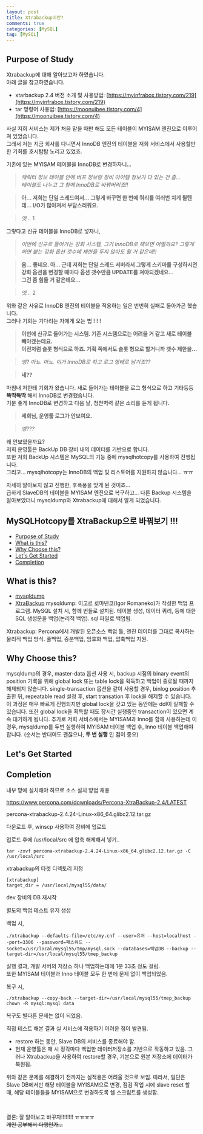 ```yaml
---
layout: post
title: Xtrabackup이란?
comments: true
categories: [MySQL]
tag: [MySQL]
---
```


## Purpose of Study
Xtrabackup에 대해 알아보고자 하였습니다.  
아래 글을 참고하였습니다.  

 - xtarbackup 2.4 버전 소개 및 사용방법: [https://myinfrabox.tistory.com/219](https://myinfrabox.tistory.com/219)  
 - tar 명령어 사용법: [https://moonuibee.tistory.com/4](https://moonuibee.tistory.com/4)  
  

사실 저희 서비스는 제가 처음 맡을 때만 해도 모든 테이블이 MYISAM 엔진으로 이루어져 있었습니다.  
그래서 저는 지금 회사를 다니면서 InnoDB 엔진의 테이블을 저희 서비스에서 사용할만한 기회를 호시탐탐 노리고 있었죠.  

기존에 있는 MYISAM 테이블을 InnoDB로 변경하자니...  

> *캐릭터 정보 테이블 안에 버프 정보랑 장비 아이템 정보가 다 있는 건 좀...*  
*테이블도 나누고 그 참에 InnoDB로 바꿔버리죠!!*

> **아... 저희는 단일 스레드여서... 그렇게 바꾸면 한 번에 쿼리를 여러번 치게 될텐데... I/O가 많아져서 부담스러워요.**  

> *엣...* 1  


그렇다고 신규 테이블을 InnoDB로 넣자니,  

> *이번에 신규로 들어가는 강화 시스템, 그거 InnoDB로 해보면 어떨까요? 그렇게 하면 붙는 강화 옵션 갯수에 제한을 두지 않아도 될 거 같은데!!*

> **음... 좋네요. 아... 근데 저희는 단일 스레드 서버라서 그렇게 스키마를 구성하시면 강화 옵션을 변경할 때마다 옵션 갯수만큼 UPDATE를 쳐야되겠네요...**  
**그건 좀 힘들 거 같은데요...**

> *엣...* 2  

위와 같은 사유로 InnoDB 엔진의 테이블을 적용하는 일은 번번히 실패로 돌아가곤 했습니다.  
그러나 기회는 기다리는 자에게 오는 법 ! ! !  
  

> **이번에 신규로 들어가는 시스템. 기존 시스템으로는 어려울 거 같고 새로 테이블 빼야겠는데요.**  
**이전처럼 슬롯 형식으로 하죠. 기획 쪽에서도 슬롯 형으로 할거니까 갯수 제한을...**

> *엥? 아뇨. 아뇨. 이거 InnoDB로 하고 로그 형태로 남기죠??*

> **네??**

마침내 저한테 기회가 왔습니다. 새로 들어가는 테이블을 로그 형식으로 하고 기타등등 **뚝딱뚝딱** 해서 InnoDB로 변경했습니다.  
기분 좋게 InnoDB로 변경하고 다음 날, 청천벽력 같은 소리를 듣게 됩니다.

> **세희님, 운영툴 로그가 안보여요.**

> *엥???*

왜 안보였을까요?  
저희 운영툴은 BackUp DB 장비 내의 데이터를 기반으로 합니다.  
또한 저희 BackUp 시스템은 MySQL의 기능 중에 mysqlhotcopy를 사용하여 진행됩니다.  
그리고... mysqlhotcopy는 InnoDB의 백업 및 리스토어를 지원하지 않습니다... ㅠㅠ  

자세히 알아보지 않고 진행한, 후폭풍을 맞게 된 것이죠...  
급하게 SlaveDB의 테이블을 MYISAM 엔진으로 복구하고... 다른 Backup 시스템을 알아보았더니 mysqldump와 Xtrabackup에 대해서 알게 되었습니다. 



## MySQLHotcopy를 XtraBackup으로 바꿔보기 !!!
 - [Purpose of Study](#purpose-of-study)
 - [What is this?](#what-is-this)
 - [Why Choose this?](#why-choose-this)
 - [Let's Get Started](#lets-get-started)
 - [Completion](#최종-결과)


## What is this?
 - [mysqldump](https://dev.mysql.com/doc/refman/8.0/en/mysqldump.html)
 - [XtraBackup](https://www.percona.com/software/mysql-database/percona-xtrabackup)
mysqldump: 이고르 로마넨코(Igor Romaneko)가 작성한 백업 프로그램. MySQL 설치 시, 함께 번들로 설치됨. 테이블 생성, 데이터 쿼리, 등에 대한 SQL 생성문을 백업(논리적 백업). sql 파일로 백업됨. 

Xtrabackup: Percona에서 개발된 오픈소스 백업 툴, 엔진 데이터를 그대로 복사하는 물리적 백업 방식. 풀백업, 증분백업, 암호화 백업, 압축백업 지원.  


## Why Choose this?
mysqldump의 경우, master-data 옵션 사용 시, backup 시점의 binary event의 position 기록을 위해 global lock 또는 table lock을 획득하고 백업이 종료될 때까지 해제되지 않습니다. single-transaction 옵션을 같이 사용할 경우, binlog position 추출한 뒤, repeatable read 설정 후, start transation 후 lock을 해제할 수 있습니다. 이 과정은 매우 빠르게 진행되지만 global lock을 갖고 있는 동안에는 ddl이 실패할 수 있습니다. 또한 global lock을 획득할 때도 장시간 실행중인 transaction이 있으면 계속 대기하게 됩니다. 
추가로 저희 서비스에서는 MYISAM과 Inno를 함께 사용하는데 이 경우, mysqldump를 두번 실행하여 MYISAM 테이블 백업 후, Inno 테이블 백업해야 합니다. (순서는 반대여도 괜찮으나, **두 번 실행** 인 점이 중요)



## Let's Get Started


## Completion

내부 망에 설치해야 하므로 소스 설치 방법 채용

https://www.percona.com/downloads/Percona-XtraBackup-2.4/LATEST



percona-xtrabackup-2.4.24-Linux-x86_64.glibc2.12.tar.gz

다운로드 후, winscp 사용하여 장비에 업로드 



업로드 후에 /usr/local/src 에 압축 해제해서 넣기.. 

```
tar -zxvf percona-xtrabackup-2.4.24-Linux-x86_64.glibc2.12.tar.gz -C /usr/local/src
```

xtrabackup의 타겟 디렉토리 지정  

```
[xtrabackup]
target_dir = /usr/local/mysql55/data/
```

dev 장비의 DB 재시작

별도의 백업 테스트 유저 생성


백업 시,
```
./xtrabackup --defaults-file=/etc/my.cnf --user=유저 --host=localhost --port=3306 --password=패스워드 --socket=/usr/local/mysql55/tmp/mysql.sock --databases=백업DB --backup --target-dir=/usr/local/mysql55/tmep_backup
```
  
실행 결과, 개발 서버의 저장소 하나 백업하는데에 1분 33초 정도 걸림.  
또한 MYISAM 테이블과 Inno 테이블 모두 한 번에 문제 없이 백업되었음.  

복구 시,
```
./xtrabackup --copy-back --target-dir=/usr/local/mysql55/tmep_backup
chown -R mysql:mysql data
```

복구도 별다른 문제는 없이 되었음. 

직접 테스트 해본 결과
실 서비스에 적용하기 어려운 점이 발견됨. 
 - restore 하는 동안, Slave DB의 서비스를 종료해야 함. 
 - 현재 운영툴은 매 시 정각마다 백업한 데이터저장소를 기반으로 작동하고 있음. 그러나 Xtrabackup을 사용하여 restore할 경우, 기본으로 원본 저장소에 데이터가 복원됨.  


위와 같은 문제를 해결하기 전까지는 실적용은 어려울 것으로 보임. 
따라서, 일단은 Slave DB에서만 해당 테이블을 MYISAM으로 변경,
점검 작업 시에 slave reset 할 때, 해당 테이블들을 MYISAM으로 변경하도록 쉘 스크립트를 생성함.  
  
<br/>
  
결론: 잘 알아보고 바꾸자!!!!!!!! ㅠㅠㅠㅠ  
~~개인 공부해서 다행인가...~~